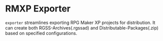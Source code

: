 # RMXP Exporter
`exporter` streamlines exporting RPG Maker XP projects for distribution.
  It can create both RGSS-Archives(.rgssad) and Distributable-Packages(.zip)
  based on specified configurations.

